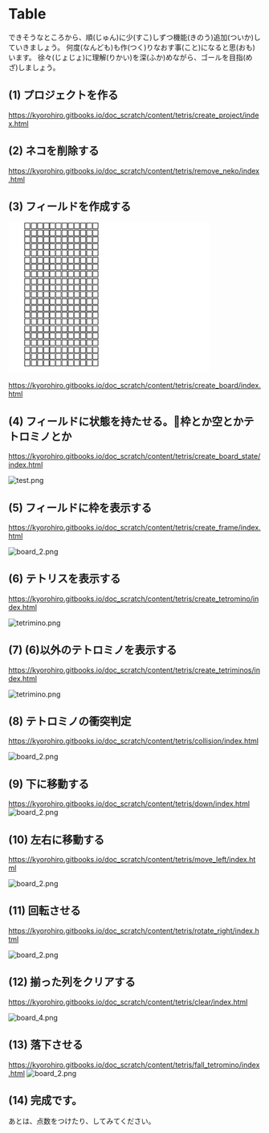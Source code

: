 # Table 

できそうなところから、順(じゅん)に少(すこ)しずつ機能(きのう)追加(ついか)していきましょう。 何度(なんども)も作(つく)りなおす事(こと)になると思(おも)います。 徐々(じょじょ)に理解(りかい)を深(ふか)めながら、ゴールを目指(めざ)しましょう。

## (1) プロジェクトを作る 

https://kyorohiro.gitbooks.io/doc_scratch/content/tetris/create_project/index.html

## (2) ネコを削除する

https://kyorohiro.gitbooks.io/doc_scratch/content/tetris/remove_neko/index.html

## (3) フィールドを作成する
![](f135e91b-d6b3-49f5-07c0-4b85e47fba00.png)

https://kyorohiro.gitbooks.io/doc_scratch/content/tetris/create_board/index.html


## (4) フィールドに状態を持たせる。枠とか空とかテトロミノとか

https://kyorohiro.gitbooks.io/doc_scratch/content/tetris/create_board_state/index.html

![test.png](https://qiita-image-store.s3.amazonaws.com/0/54192/175d1767-baa6-7b80-3f57-4ea04d8e9029.png)

## (5) フィールドに枠を表示する

https://kyorohiro.gitbooks.io/doc_scratch/content/tetris/create_frame/index.html

<img width="81" alt="board_2.png" src="https://qiita-image-store.s3.amazonaws.com/0/54192/13c378d1-6ef2-a9be-715c-f871f0db7ef5.png">

## (6) テトリスを表示する

https://kyorohiro.gitbooks.io/doc_scratch/content/tetris/create_tetromino/index.html

<img width="135" alt="tetrimino.png" src="https://qiita-image-store.s3.amazonaws.com/0/54192/86e80fd9-1b9a-7834-05f0-6020420e18b5.png">


## (7) (6)以外のテトロミノを表示する
https://kyorohiro.gitbooks.io/doc_scratch/content/tetris/create_tetriminos/index.html

<img width="135" alt="tetrimino.png" src="https://qiita-image-store.s3.amazonaws.com/0/54192/6e37df41-5959-860d-c7fc-c1d0487fa8e3.png">

## (8) テトロミノの衝突判定
https://kyorohiro.gitbooks.io/doc_scratch/content/tetris/collision/index.html

<img width="81" alt="board_2.png" src="https://qiita-image-store.s3.amazonaws.com/0/54192/a4a759cf-cb81-d0fc-5ad5-0812ca179cf2.png">

## (9) 下に移動する

https://kyorohiro.gitbooks.io/doc_scratch/content/tetris/down/index.html
<img width="81" alt="board_2.png" src="https://qiita-image-store.s3.amazonaws.com/0/54192/0295b742-adc5-ddca-7d57-3c6c51983922.png">

## (10) 左右に移動する
https://kyorohiro.gitbooks.io/doc_scratch/content/tetris/move_left/index.html

<img width="81" alt="board_2.png" src="https://qiita-image-store.s3.amazonaws.com/0/54192/f888f995-f2e1-f09a-087d-dac07070e88a.png">

## (11) 回転させる

https://kyorohiro.gitbooks.io/doc_scratch/content/tetris/rotate_right/index.html

<img width="81" alt="board_2.png" src="https://qiita-image-store.s3.amazonaws.com/0/54192/0113e266-bd3c-1070-d6cb-ec855084df02.png">

## (12) 揃った列をクリアする

https://kyorohiro.gitbooks.io/doc_scratch/content/tetris/clear/index.html

<img width="81" alt="board_4.png" src="https://qiita-image-store.s3.amazonaws.com/0/54192/a9ff5f9f-5fa3-6d5e-3976-d1e4139e1907.png">

## (13) 落下させる
https://kyorohiro.gitbooks.io/doc_scratch/content/tetris/fall_tetromino/index.html
<img width="81" alt="board_2.png" src="https://qiita-image-store.s3.amazonaws.com/0/54192/f76234d0-c7ec-0b17-3ee2-0547ad9da08f.png">

## (14) 完成です。

あとは、点数をつけたり、してみてください。
